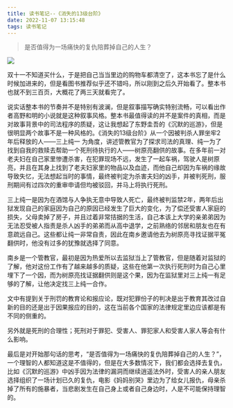 ```yaml
---
title: 读书笔记--《消失的13级台阶》
date: 2022-11-07 13:15:48
tags: 读书笔记
---
```


> 是否值得为一场痛快的复仇陪葬掉自己的人生？

![](https://hxy-blog.oss-cn-beijing.aliyuncs.com/images/Fp1U3m4KzrYeqQzHNUnHoQ%202.jpeg)

双十一不知道买什么，于是把自己当当里边的购物车都清空了，这本书忘了是什么时候加进来的，但是看图书推荐似乎还不错吗，所以刚到之后久开始看了。整本书也就不到三百页，大概花了两三天就看完了。

说实话整本书的节奏并不是特别有波澜，但是叙事描写确实特别流畅，可以看出作者高野和明的小说就是这种叙事风格。整本书最值得读的并不是案件的真相，而是对故事背景中的司法程序的质疑，这让我想起了东野圭吾的《沉默的巡游》，但是很明显两个故事不是一种风格的。《消失的13级台阶》从一个因被判杀人罪坐牢2年后释放的人——三上纯一 为角度，讲述管教官为了探求司法的真理、纯一为了找到自我的救赎去帮助一个死刑待执行的人——树原亮翻供的故事。在多年前一对老夫妇在自己家里惨遭杀害，在犯罪现场不远，发生了一起车祸，驾驶人是树原亮，并且在其身上找到了老夫妇家里的物品以及血迹，而他自己却因为车祸的缘故导致失忆，无法想起当时的事情，最终被判定为杀害夫妇的凶手，并被判死刑，服刑期间有过四次的重审申请但均被驳回，并马上将执行死刑。

三上纯一是因为在酒馆与人争执无意中导致人死亡，最终被判监禁2年，两年后出狱发现自己的家庭因为自己的原因已经发生了巨大的变化，为了偿还受害人家庭的损失，父母卖掉了房子，并且过着非常拮据的生活，自己本该上大学的亲弟弟因为无法忍受被人指责是杀人凶手的弟弟而从高中退学，之前熟络的邻居和朋友也在有意疏远自己。这些都让纯一非常自责，因此在南乡邀请他去为树原亮寻找证据平冤翻供时，他没有过多的犹豫就选择了同意。

南乡是一个管教官，最初是因为热爱所以去监狱当上了管教官，但是随着对监狱的了解，他对这份工作有了越来越多的质疑，这些在他第一次执行死刑时为自己心里埋下了一个因，而为树原亮找证据翻供则是这个果，因为在监狱里对三上纯一有足够的了解，让他决定找三上纯一合作。

文中有提到关于刑罚的教育论和报应论，既对犯罪份子的判决是出于教育其改过自新的目的还是出于因果报应的目的，这在当前各个国家的法律规定里边应该都是有不同的侧重的。

另外就是死刑的合理性；死刑对于罪犯、受害人、罪犯家人和受害人家人等会有什么影响。

最后是对开始那句话的思考，“是否值得为一场痛快的复仇陪葬掉自己的人生？”，一个理智的人都知道这是不值得的，但是在大多数情况下，我们都会选择去复仇，比如《沉默的巡游》中凶手因为法律的漏洞而继续逍遥法外时，受害人的亲人朋友选择组织了一场计划已久的复仇，电影《妈妈别哭》里边为了给女儿报仇，母亲杀掉了所有的施暴者，当悲剧发生在自己身上或者自己身边时，人是不可能保持理智的。
